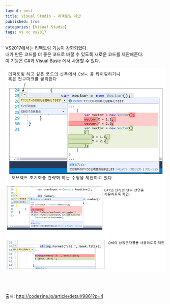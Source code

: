```yaml
---
layout: post
title: Visual Studio - 리팩토링 제안
published: true
categories: [Visual Studio]
tags: vs vc vs2017
---
```

VS2017에서는 리팩토링 기능이 강화되었다.  
내가 만든 코드를 더 좋은 코드로 바꿀 수 있도록 새로운 코드를 제안해준다.  
이 기능은 C#과 Visual Basic 에서 사용할 수 있다.  
      
![](/images/vs/vs_2017_0717_02.PNG)  
![](/images/vs/vs_2017_0717_03.PNG)    
  
<br>    
<br>    
  
출처: http://codezine.jp/article/detail/9861?p=4  
    